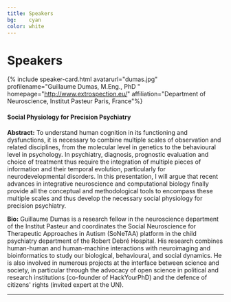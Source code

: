 ```yaml
---
title: Speakers
bg:    cyan
color: white
---
```

# Speakers


{% include speaker-card.html avatarurl="dumas.jpg" profilename="Guillaume Dumas, M.Eng., PhD " homepage="http://www.extrospection.eu/" affiliation="Department of Neuroscience, Institut Pasteur
Paris, France"%}

#### **Social Physiology for Precision Psychiatry**

**Abstract:** To understand human cognition in its functioning and dysfunctions, it is necessary to combine multiple scales of observation and related disciplines, from the molecular level in genetics to the behavioural level in psychology. In psychiatry, diagnosis, prognostic evaluation and choice of treatment thus require the integration of multiple pieces of information and their temporal evolution, particularly for neurodevelopmental disorders. In this presentation, I will argue that recent advances in integrative neuroscience and computational biology finally provide all the conceptual and methodological tools to encompass these multiple scales and thus develop the necessary social physiology for precision psychiatry.

**Bio:** Guillaume Dumas is a research fellow in the neuroscience department of the Institut Pasteur and coordinates the Social Neuroscience for Therapeutic Approaches in Autism (SoNeTAA) platform in the child psychiatry department of the Robert Debré Hospital. His research combines human-human and human-machine interactions with neuroimaging and bioinformatics to study our biological, behavioural, and social dynamics. He is also involved in numerous projects at the interface between science and society, in particular through the advocacy of open science in political and research institutions (co-founder of HackYourPhD) and the defence of citizens' rights  (invited expert at the UN).


---

<!--
<a name="geek"></a>
{% include speaker-card.html avatarurl="geek.png" profilename=" "  affiliation="Geek Girls Carotts, Warsaw"%}

#### TBA
**Abstract:** TBA
**Bio:** TBA
-->
